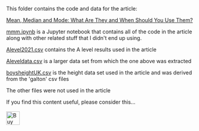 This folder contains the code and data for the article:

[Mean, Median and Mode: What Are They and When Should You Use Them?
](https://towardsdatascience.com/mean-median-and-mode-what-are-they-and-when-should-you-use-them-edc3949aa142)

[mmm.ipynb](mmm.ipynb) is a Jupyter notebook that contains all of the code in the article along with other related stuff that I didn't end up using.

[Alevel2021.csv](Alevel2021.csv) contains the A level results used in the article

[Aleveldata.csv](Aleveldata.csv) is a larger data set from which the one above was extracted

[boysheightUK.csv](boysheightUK.csv) is the height data set used in the article and was derived from the 'galton' csv files

The other files were not used in the article

If you find this content useful, please consider this... <br/><br/>
<a href='https://ko-fi.com/M4M64THKG' target='_blank'><img height='36' style='border:0px;height:36px;' src='https://cdn.ko-fi.com/cdn/kofi2.png?v=2' border='0' alt='Buy Me a Coffee at ko-fi.com' /></a>